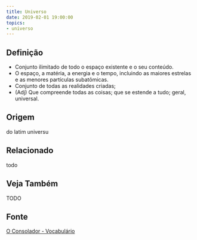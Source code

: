 ```yaml
---
title: Universo
date: 2019-02-01 19:00:00
topics:
- universo
---
```


## Definição
* Conjunto ilimitado de todo o espaço existente e o seu conteúdo. 
* O espaço, a matéria, a energia e o tempo, incluindo as maiores estrelas e as menores partículas subatômicas.
* Conjunto de todas as realidades criadas;
* (Adj) Que compreende todas as coisas; que se estende a tudo; geral, universal.

## Origem
do latim universu

## Relacionado
todo

## Veja Também
TODO

## Fonte
[O Consolador - Vocabulário](http://www.oconsolador.com.br/linkfixo/vocabulario/principal.html)
